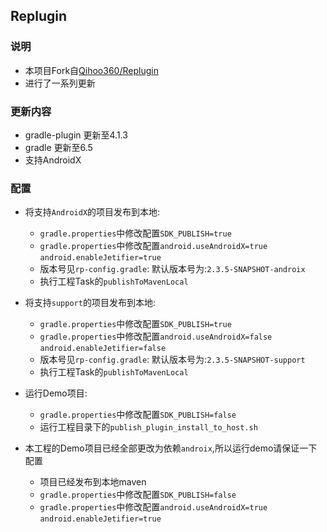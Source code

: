 ## Replugin

### 说明

* 本项目Fork自[Qihoo360/Replugin](https://github.com/Qihoo360/RePlugin)
* 进行了一系列更新

### 更新内容

* gradle-plugin 更新至4.1.3
* gradle 更新至6.5
* 支持AndroidX

### 配置

* 将支持`AndroidX`的项目发布到本地:
    * `gradle.properties`中修改配置`SDK_PUBLISH=true`
    * `gradle.properties`中修改配置`android.useAndroidX=true` `android.enableJetifier=true`
    * 版本号见`rp-config.gradle`: 默认版本号为:`2.3.5-SNAPSHOT-androix`
    * 执行工程Task的`publishToMavenLocal`
    
* 将支持`support`的项目发布到本地:
    * `gradle.properties`中修改配置`SDK_PUBLISH=true`
    * `gradle.properties`中修改配置`android.useAndroidX=false` `android.enableJetifier=false`
    * 版本号见`rp-config.gradle`: 默认版本号为:`2.3.5-SNAPSHOT-support`
    * 执行工程Task的`publishToMavenLocal`
    
* 运行Demo项目:
    * `gradle.properties`中修改配置`SDK_PUBLISH=false`
    * 运行工程目录下的`publish_plugin_install_to_host.sh`
    
* 本工程的Demo项目已经全部更改为依赖`androix`,所以运行demo请保证一下配置
    * 项目已经发布到本地maven
    * `gradle.properties`中修改配置`SDK_PUBLISH=false`
    * `gradle.properties`中修改配置`android.useAndroidX=true` `android.enableJetifier=true`
    
    
